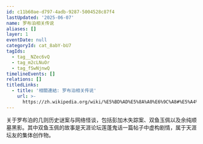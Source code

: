 ```yaml
---
id: c11b60ae-d797-4adb-9287-5004528c87f4
lastUpdated: '2025-06-07'
name: 罗布泊相关传说
aliases: []
layer: 1
eventDate: null
categoryId: cat_8abY-bU7
tagIds:
  - tag__NZec6vQ
  - tag_m2cLNuOr
  - tag_fSwNjnwQ
timelineEvents: []
relations: []
titledLinks:
  - title: '相關連結: 罗布泊相关传说'
    url: >-
      https://zh.wikipedia.org/wiki/%E5%BD%AD%E5%8A%A0%E6%9C%A8#%E5%A4%B1%E8%B8%AA
---
```

关于罗布泊的几则历史谜案与网络怪谈，包括彭加木失踪案、双鱼玉佩以及余纯顺墓黑影。其中双鱼玉佩的故事是天涯论坛莲蓬鬼话一篇帖子中虚构剧情，属于天涯坛友的集体创作物。
